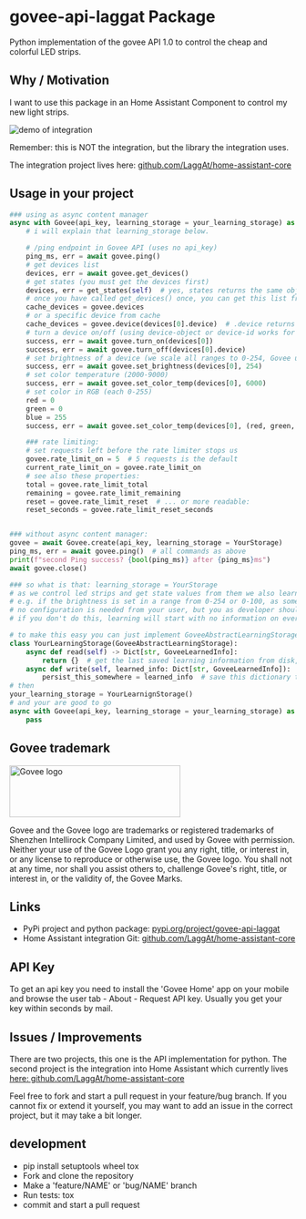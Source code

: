 # govee-api-laggat Package

Python implementation of the govee API 1.0 to control the cheap and colorful LED strips.

## Why / Motivation

I want to use this package in an Home Assistant Component to control my new light strips.

![demo of integration](doc/media/demo_20200920.gif)

Remember: this is NOT the integration, but the library the integration uses.

The integration project lives here: [github.com/LaggAt/home-assistant-core](https://github.com/LaggAt/home-assistant-core/tree/feature/govee-led-strips/homeassistant/components/govee)

## Usage in your project

```python
### using as async content manager
async with Govee(api_key, learning_storage = your_learning_storage) as govee:
    # i will explain that learning_storage below.

    # /ping endpoint in Govee API (uses no api_key)
    ping_ms, err = await govee.ping()
    # get devices list
    devices, err = await govee.get_devices()
    # get states (you must get the devices first)
    devices, err = get_states(self)  # yes, states returns the same object containing device and state info
    # once you have called get_devices() once, you can get this list from cache:
    cache_devices = govee.devices
    # or a specific device from cache
    cache_devices = govee.device(devices[0].device)  # .device returns device-ID
    # turn a device on/off (using device-object or device-id works for all calls)
    success, err = await govee.turn_on(devices[0])
    success, err = await govee.turn_off(devices[0].device)
    # set brightness of a device (we scale all ranges to 0-254, Govee uses 0-100 sometimes)
    success, err = await govee.set_brightness(devices[0], 254)
    # set color temperature (2000-9000)
    success, err = await govee.set_color_temp(devices[0], 6000)
    # set color in RGB (each 0-255)
    red = 0
    green = 0
    blue = 255
    success, err = await govee.set_color_temp(devices[0], (red, green, blue))

    ### rate limiting:
    # set requests left before the rate limiter stops us
    govee.rate_limit_on = 5  # 5 requests is the default
    current_rate_limit_on = govee.rate_limit_on
    # see also these properties:
    total = govee.rate_limit_total
    remaining = govee.rate_limit_remaining
    reset = govee.rate_limit_reset  # ... or more readable:
    reset_seconds = govee.rate_limit_reset_seconds


### without async content manager:
govee = await Govee.create(api_key, learning_storage = YourStorage)
ping_ms, err = await govee.ping()  # all commands as above
print(f"second Ping success? {bool(ping_ms)} after {ping_ms}ms")
await govee.close()

### so what is that: learning_storage = YourStorage
# as we control led strips and get state values from them we also learn how a specific led strip behaves.
# e.g. if the brightness is set in a range from 0-254 or 0-100, as some models use this or the other range.
# no configuration is needed from your user, but you as developer should consider saving/restoring those values.
# if you don't do this, learning will start with no information on every restart. Do not do this in production.

# to make this easy you can just implement GoveeAbstractLearningStorage and override two methods:
class YourLearningStorage(GoveeAbstractLearningStorage):
    async def read(self) -> Dict[str, GoveeLearnedInfo]:
        return {}  # get the last saved learning information from disk, database, ... and return it.
    async def write(self, learned_info: Dict[str, GoveeLearnedInfo]):
        persist_this_somewhere = learned_info  # save this dictionary to disk
# then
your_learning_storage = YourLearnignStorage()
# and your are good to go
async with Govee(api_key, learning_storage = your_learning_storage) as govee:
    pass
```

## Govee trademark

<img src="doc/media/govee_logo_orig.jpg" alt="Govee logo" width="300" height="91">

Govee and the Govee logo are trademarks or registered trademarks of Shenzhen Intellirock Company Limited, and used by Govee with permission. Neither your use of the Govee Logo grant you any right, title, or interest in, or any license to reproduce or otherwise use, the Govee logo. You shall not at any time, nor shall you assist others to, challenge Govee's right, title, or interest in, or the validity of, the Govee Marks.

## Links

- PyPi project and python package: [pypi.org/project/govee-api-laggat](https://pypi.org/project/govee-api-laggat/)
- Home Assistant integration Git: [github.com/LaggAt/home-assistant-core](https://github.com/LaggAt/home-assistant-core/tree/feature/govee-led-strips/homeassistant/components/govee)

## API Key

To get an api key you need to install the 'Govee Home' app on your mobile and browse the user tab - About - Request API key. Usually you get your key within seconds by mail.

## Issues / Improvements

There are two projects, this one is the API implementation for python. 
The second project is the integration into Home Assistant which currently lives [here: github.com/LaggAt/home-assistant-core](https://github.com/LaggAt/home-assistant-core/tree/feature/govee-led-strips/homeassistant/components/govee)

Feel free to fork and start a pull request in your feature/bug branch. 
If you cannot fix or extend it yourself, you may want to add an issue in the correct project, but it may take a bit longer.

## development

* pip install setuptools wheel tox
* Fork and clone the repository
* Make a 'feature/NAME' or 'bug/NAME' branch
* Run tests: tox
* commit and start a pull request

